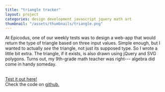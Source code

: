 ```yaml
---
title: "triangle tracker"
layout: project
categories: design development javascript jquery math art
thumbnail: "/assets/thumbnails/triangle.png"
---
```


At Epicodus, one of our weekly tests was to design a web-app that would return the type of triangle based on three input values.
Simple enough, but I wanted to actually _see_ the triangle, not just its supposed type. So I wrote a little bit extra. The triangle,
if it exists, is also drawn using jQuery and SVG polygons. Turns out, my 9th-grade math teacher was right--- algebra did come in handy someday.

<br>
<a href="{{ site.url }}/triangles/" target="_blank">Test it out here!</a>

<br>
Check the code on <a href="https://github.com/tjheffner/Assessment5" target="_blank">github.</a>

